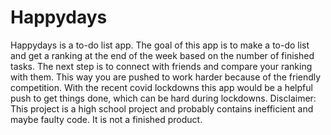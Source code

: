 # Happydays
Happydays is a to-do list app.
The goal of this app is to make a to-do list and get a ranking at the end of the week based on the number of finished tasks.
The next step is to connect with friends and compare your ranking with them. This way you are pushed to work harder because of the friendly competition.
With the recent covid lockdowns this app would be a helpful push to get things done, which can be hard during lockdowns. 
Disclaimer: This project is a high school project and probably contains inefficient and maybe faulty code. It is not a finished product.
